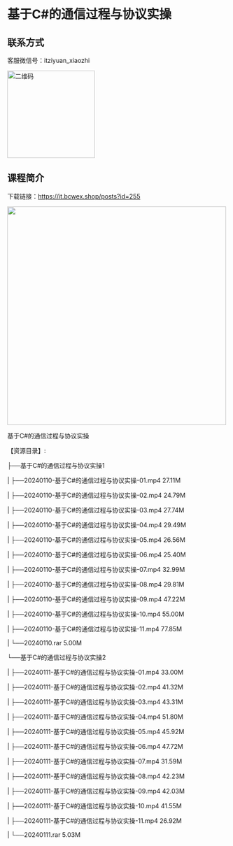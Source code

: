 # 基于C#的通信过程与协议实操

## 联系方式

客服微信号：itziyuan_xiaozhi

<img src="https://ziyuanyun.oss-cn-guangzhou.aliyuncs.com/common/20240614073449/666b82192834a.jpg" width="200" height="200" alt="二维码">

## 课程简介

下载链接：https://it.bcwex.shop/posts?id=255

<img src="https://ziyuanyun.oss-cn-guangzhou.aliyuncs.com/yun/20240515151734/6644618e3223b.jpg" width="500" alt="">

  基于C#的通信过程与协议实操



 【资源目录】:

 ├──基于C#的通信过程与协议实操1

 | ├──20240110-基于C#的通信过程与协议实操-01.mp4 27.11M

 | ├──20240110-基于C#的通信过程与协议实操-02.mp4 24.79M

 | ├──20240110-基于C#的通信过程与协议实操-03.mp4 27.74M

 | ├──20240110-基于C#的通信过程与协议实操-04.mp4 29.49M

 | ├──20240110-基于C#的通信过程与协议实操-05.mp4 26.56M

 | ├──20240110-基于C#的通信过程与协议实操-06.mp4 25.40M

 | ├──20240110-基于C#的通信过程与协议实操-07.mp4 32.99M

 | ├──20240110-基于C#的通信过程与协议实操-08.mp4 29.81M

 | ├──20240110-基于C#的通信过程与协议实操-09.mp4 47.22M

 | ├──20240110-基于C#的通信过程与协议实操-10.mp4 55.00M

 | ├──20240110-基于C#的通信过程与协议实操-11.mp4 77.85M

 | └──20240110.rar 5.00M

 └──基于C#的通信过程与协议实操2

 | ├──20240111-基于C#的通信过程与协议实操-01.mp4 33.00M

 | ├──20240111-基于C#的通信过程与协议实操-02.mp4 41.32M

 | ├──20240111-基于C#的通信过程与协议实操-03.mp4 43.31M

 | ├──20240111-基于C#的通信过程与协议实操-04.mp4 51.80M

 | ├──20240111-基于C#的通信过程与协议实操-05.mp4 45.92M

 | ├──20240111-基于C#的通信过程与协议实操-06.mp4 47.72M

 | ├──20240111-基于C#的通信过程与协议实操-07.mp4 31.59M

 | ├──20240111-基于C#的通信过程与协议实操-08.mp4 42.23M

 | ├──20240111-基于C#的通信过程与协议实操-09.mp4 42.03M

 | ├──20240111-基于C#的通信过程与协议实操-10.mp4 41.55M

 | ├──20240111-基于C#的通信过程与协议实操-11.mp4 26.92M

 | └──20240111.rar 5.03M

  